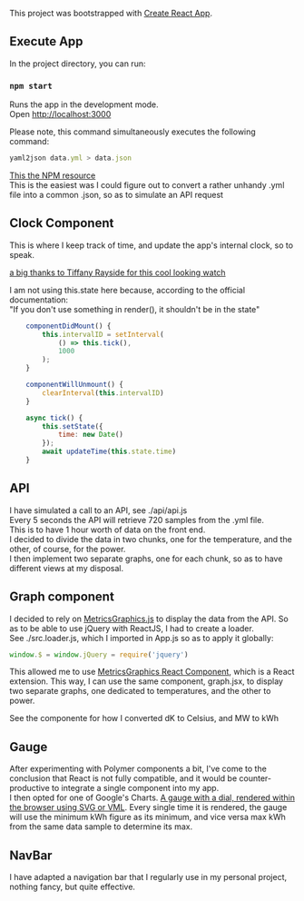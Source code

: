 This project was bootstrapped with [Create React App](https://github.com/facebook/create-react-app).

## Execute App

In the project directory, you can run:

### `npm start`

Runs the app in the development mode.<br />
Open [http://localhost:3000](http://localhost:3000)<br />

Please note, this command simultaneously executes the following command: <br />
```javascript
yaml2json data.yml > data.json
```
[This the NPM resource](https://github.com/jeremyfa/yaml.js) <br />
This is the easiest was I could figure out to convert a rather unhandy .yml file into a common .json, so as to simulate an API request


## Clock Component

This is where I keep track of time, and update the app's internal clock, so to speak. 

[a big thanks to Tiffany Rayside for this cool looking watch](https://codepen.io/tmrDevelops/pen/VYKyge/?editors=0010)

I am not using this.state here because, according to the official documentation:<br />
"If you don't use something in render(), it shouldn't be in the state"

```javascript
    componentDidMount() {
        this.intervalID = setInterval(
            () => this.tick(),
            1000
        );
    }

    componentWillUnmount() {
        clearInterval(this.intervalID)
    }

    async tick() {
        this.setState({
            time: new Date()
        });
        await updateTime(this.state.time)
    }
```
## API 

I have simulated a call to an API, see ./api/api.js<br />
Every 5 seconds the API will retrieve 720 samples from the .yml file.<br />
This is to have 1 hour worth of data on the front end.<br />
I decided to divide the data in two chunks, one for the temperature, and the other, of course, for the power. <br />
I then implement two separate graphs, one for each chunk, so as to have different views at my disposal.<br />

## Graph component

I decided to rely on [MetricsGraphics.js](https://github.com/metricsgraphics/metrics-graphics#resources) to display the data from the API. 
So as to be able to use jQuery with ReactJS, I had to create a loader.<br />
See ./src.loader.js, which I imported in App.js so as to apply it globally: 

```javascript
window.$ = window.jQuery = require('jquery')
```

This allowed me to use [MetricsGraphics React Component](https://github.com/metricsgraphics/react-metrics-graphics), which is a React extension.
This way, I can use the same component, graph.jsx, to display two separate graphs, one dedicated to temperatures, and the other to power. 

See the componente for how I converted dK to Celsius, and MW to kWh

## Gauge

After experimenting with Polymer components a bit, I've come to the conclusion that React is not fully compatible, and it would be counter-productive to integrate a single component into my app.<br />
I then opted for one of Google's Charts. [A gauge with a dial, rendered within the browser using SVG or VML](https://developers.google.com/chart/interactive/docs/gallery/gauge).
Every single time it is rendered, the gauge will use the minimum kWh figure as its minimum, and vice versa max kWh from the same data sample to determine its max.

## NavBar

I have adapted a navigation bar that I regularly use in my personal project, nothing fancy, but quite effective. 

